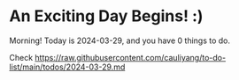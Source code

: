 # An Exciting Day Begins! :)

Morning! Today is 2024-03-29, and you have 0 things to do.

Check https://raw.githubusercontent.com/cauliyang/to-do-list/main/todos/2024-03-29.md